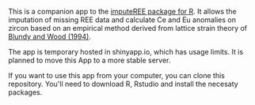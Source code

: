 This is a companion app to the [imputeREE package for
R](https://github.com/cicarrascog/imputeREE). It allows the imputation
of missing REE data and calculate Ce and Eu anomalies on zircon based on
an empirical method derived from lattice strain theory of [Blundy and
Wood (1994)](https://www.nature.com/articles/372452a0).

The app is temporary hosted in shinyapp.io, which has usage limits. It
is planned to move this App to a more stable server.

If you want to use this app from your computer, you can clone this
repository. You'll need to download R, Rstudio and install the necesaty
packages.

